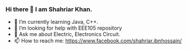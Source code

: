 ### Hi there 👋 I am Shahriar Khan. 



- 🌱 I’m currently learning Java, C++. 
- 🤔 I’m looking for help with EEE105 repository
- 💬 Ask me about Electric, Electronics Circuit.
- 📫 How to reach me: https://www.facebook.com/shahriar.ibnhossain/

